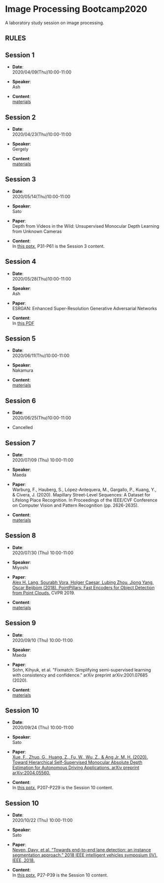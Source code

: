 # Image Processing Bootcamp2020
A laboratory study session on image processing.

## RULES

## Session 1
- **Date**:  
2020/04/09(Thu)10:00-11:00

- **Speaker**:  
Ash

- **Content**:  
[materials](https://github.com/sekilab/image_processing_bootcamp2019/tree/master/mli_session1)

## Session 2
- **Date**:  
2020/04/23(Thu)10:00-11:00

- **Speaker**:  
Gergely

- **Content**:  
[materials](https://github.com/sekilab/image_processing_bootcamp2019/tree/master/mli_session2)


## Session 3
- **Date**:  
2020/05/14(Thu)10:00-11:00

- **Speaker**:  
Sato

- **Paper**:  
Depth from Videos in the Wild: Unsupervised Monocular Depth Learning from Unknown Cameras

- **Content**:  
In [this pptx](https://drive.google.com/file/d/1udowA_HujBPsCEz9G390hxm0whi4CT51/view?usp=sharing), P31-P61 is the Session 3 content.


## Session 4
- **Date**:  
2020/05/28(Thu)10:00-11:00

- **Speaker**:  
Ash

- **Paper**:  
ESRGAN: Enhanced Super-Resolution Generative Adversarial Networks

- **Content**:  
In [this PDF](https://drive.google.com/file/d/1mAnudOH7Rkgzqhl1e1jxzZzzoGBOp2Um/view?usp=sharing)


## Session 5

- **Date**:  
2020/06/11(Thu)10:00-11:00

- **Speaker**:  
Nakamura

- **Content**:  
[materials](https://drive.google.com/file/d/14Z183gjj9LdqDnS3eysEIKii3x0zbVXk/view?usp=sharing)

## Session 6

- **Date**:  
2020/06/25(Thu)10:00-11:00

- Cancelled

## Session 7

- **Date**:  
2020/07/09 (Thu) 10:00-11:00

- **Speaker**:  
Maeda

- **Paper**:  
Warburg, F., Hauberg, S., López-Antequera, M., Gargallo, P., Kuang, Y., & Civera, J. (2020). Mapillary Street-Level Sequences: A Dataset for Lifelong Place Recognition. In Proceedings of the IEEE/CVF Conference on Computer Vision and Pattern Recognition (pp. 2626-2635).

- **Content**:  
[materials](https://drive.google.com/drive/folders/1Pr6-efOAxusyCbqHB5buX8ILW_obUoVA?usp=sharing)


## Session 8

- **Date**:  
2020/07/30 (Thu) 10:00-11:00

- **Speaker**:  
Miyoshi

- **Paper**:  
[Alex H. Lang, Sourabh Vora, Holger Caesar, Lubing Zhou, Jiong Yang, Oscar Beijbom (2018). PointPillars: Fast Encoders for Object Detection from Point Clouds.](https://arxiv.org/abs/1812.05784) CVPR 2019.

- **Content**:  
[materials](https://docs.google.com/presentation/d/1gvMtdDTQNRKfPQZGJvdARI_-yvA-GRk7VGG5BH3Um1E/edit?usp=sharing)


## Session 9

- **Date**:  
2020/09/10 (Thu) 10:00-11:00

- **Speaker**:  
Maeda

- **Paper**:  
Sohn, Kihyuk, et al. "Fixmatch: Simplifying semi-supervised learning with consistency and confidence." arXiv preprint arXiv:2001.07685 (2020).


- **Content**:  
[materials](https://drive.google.com/file/d/1s9rY7cPP1bSxhjc8_JmiN05RCjJxr8BL/view?usp=sharing)


## Session 10

- **Date**:  
2020/09/24 (Thu) 10:00-11:00

- **Speaker**:  
Sato

- **Paper**:  
[Xue, F., Zhuo, G., Huang, Z., Fu, W., Wu, Z., & Ang Jr, M. H. (2020).
Toward Hierarchical Self-Supervised Monocular Absolute Depth
Estimation for Autonomous Driving Applications. arXiv preprint
arXiv:2004.05560.](https://arxiv.org/pdf/2004.05560.pdf)

- **Content**:  
In [this pptx](https://drive.google.com/file/d/1udowA_HujBPsCEz9G390hxm0whi4CT51/view?usp=sharing), P207-P229 is the Session 10 content.


## Session 10

- **Date**:  
2020/10/22 (Thu) 10:00-11:00

- **Speaker**:  
Sato

- **Paper**:  
[Neven, Davy, et al. “Towards end-to-end lane detection: an instance
segmentation approach.” 2018 IEEE intelligent vehicles symposium
(IV). IEEE, 2018.](https://arxiv.org/pdf/1802.05591.pdf)

- **Content**:  
In [this pptx](https://drive.google.com/file/d/1zMxIGGctzYd1Sa54EchTy0NDGk5F2hw6/view?usp=sharing), P27-P39 is the Session 10 content.



